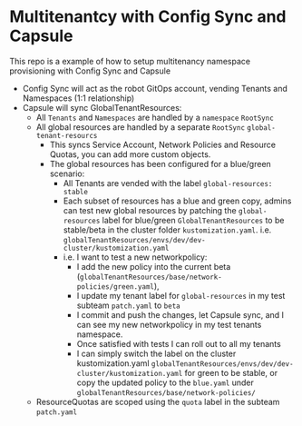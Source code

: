 # Multitenantcy with Config Sync and Capsule
This repo is a example of how to setup multitenancy namespace provisioning with Config Sync and Capsule

- Config Sync will act as the robot GitOps account, vending Tenants and Namespaces (1:1 relationship)
- Capsule will sync GlobalTenantResources:
    - All `Tenants` and `Namespaces` are handled by a `namespace` `RootSync`
    - All global resources are handled by a separate `RootSync` `global-tenant-resourcs`
        - This syncs Service Account, Network Policies and Resource Quotas, you can add more custom objects.
        - The global resources has been configured for a blue/green scenario:
            - All Tenants are vended with the label `global-resources: stable`
            - Each subset of resources has a blue and green copy, admins can test new global resources by patching the `global-resources` label for blue/green `GlobalTenantResources` to be stable/beta in the cluster folder `kustomization.yaml`. i.e. `globalTenantResources/envs/dev/dev-cluster/kustomization.yaml`
            - i.e. I want to test a new networkpolicy:
                - I add the new policy into the current beta (`globalTenantResources/base/network-policies/green.yaml`), 
                - I update my tenant label for `global-resources` in my test subteam `patch.yaml` to `beta`
                - I commit and push the changes, let Capsule sync, and I can see my new networkpolicy in my test tenants namespace.
                - Once satisfied with tests I can roll out to all my tenants
                - I can simply switch the label on the cluster kustomization.yaml `globalTenantResources/envs/dev/dev-cluster/kustomization.yaml` for green to be stable, or copy the updated policy to the `blue.yaml` under `globalTenantResources/base/network-policies/`
    - ResourceQuotas are scoped using the `quota` label in the subteam `patch.yaml`
